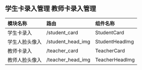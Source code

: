 
## 学生卡录入管理  教师卡录入管理
|模块名称|路由|组件名称|
|:---|:---|:---|
|学生卡录入|/student_card|StudentCard|
|学生人脸头像入|/student_head_img|StudentHeadImg|
|教师卡录入|/teacher_card|TeacherCard|
|教师人脸头像入|/teacher_head_img|TeacherHeadImg|

